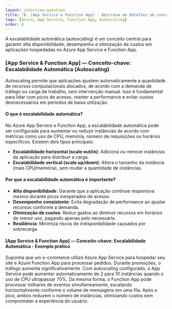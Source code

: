 ```yaml
---
layout: interview_question
title: "8. [App Service & Function App] - Descreva em detalhes um conceito chave sobre App Service & Function App relevante para arquitetura no Azure"
tags: [Azure, App Service, Function App, Autoscaling]
order: 8
---
```


A escalabilidade automática (autoscaling) é um conceito central para garantir alta disponibilidade, desempenho e otimização de custos em aplicações hospedadas no Azure App Service e Function App.

### [App Service & Function App] — Conceito-chave: Escalabilidade Automática (Autoscaling)

Autoscaling permite que aplicações ajustem automaticamente a quantidade de recursos computacionais alocados, de acordo com a demanda de tráfego ou carga de trabalho, sem intervenção manual. Isso é fundamental para lidar com picos de acesso, manter a performance e evitar custos desnecessários em períodos de baixa utilização.

#### O que é escalabilidade automática?

No Azure App Service e Function App, a escalabilidade automática pode ser configurada para aumentar ou reduzir instâncias de acordo com métricas como uso de CPU, memória, número de requisições ou horários específicos. Existem dois tipos principais:

- **Escalabilidade horizontal (scale out/in)**: Adiciona ou remove instâncias da aplicação para distribuir a carga.
- **Escalabilidade vertical (scale up/down)**: Altera o tamanho da instância (mais CPU/memória), sem mudar a quantidade de instâncias.

#### Por que a escalabilidade automática é importante?

- **Alta disponibilidade**: Garante que a aplicação continue responsiva mesmo durante picos inesperados de acesso.
- **Desempenho consistente**: Evita degradação de performance ao ajustar recursos conforme a demanda.
- **Otimização de custos**: Reduz gastos ao diminuir recursos em horários de menor uso, pagando apenas pelo necessário.
- **Resiliência**: Minimiza riscos de indisponibilidade causados por sobrecarga.

#### [App Service & Function App] — Conceito-chave: Escalabilidade Automática - Exemplo prático

Suponha que um e-commerce utilize Azure App Service para hospedar seu site e Azure Function App para processar pedidos. Durante promoções, o tráfego aumenta significativamente. Com autoscaling configurado, o App Service pode aumentar automaticamente de 2 para 10 instâncias quando o uso de CPU ultrapassar 70%. Da mesma forma, o Function App pode processar milhares de eventos simultaneamente, escalando horizontalmente conforme o volume de mensagens em uma fila. Após o pico, ambos reduzem o número de instâncias, otimizando custos sem comprometer a experiência do usuário.
